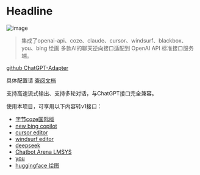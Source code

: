 # Headline

![image](https://github.com/user-attachments/assets/93be2041-8ebc-466a-9fd4-939f4f9082f2)

> 集成了openai-api、coze、claude、cursor、windsurf、blackbox、you、bing  绘画 多款AI的聊天逆向接口适配到 OpenAI API 标准接口服务端。

[github ChatGPT-Adapter](https://github.com/bincooo/chatgpt-adapter/#/quickstart)

具体配置请 [查阅文档](https://bincooo.github.io/chatgpt-adapter/#/quickstart)  

支持高速流式输出、支持多轮对话，与ChatGPT接口完全兼容。  

使用本项目，可享用以下内容转v1接口：  

- [字节coze国际版](https://www.coze.com)  
- [new bing copilot](https://copilot.microsoft.com)  
- [cursor editor](https://www.cursor.com)  
- [windsurf editor](https://codeium.com)  
- [deepseek](https://www.deepseek.com)  
- [Chatbot Arena LMSYS](https://lmarena.ai)  
- [you](https://you.com)  
- [huggingface 绘图](https://huggingface.io)

